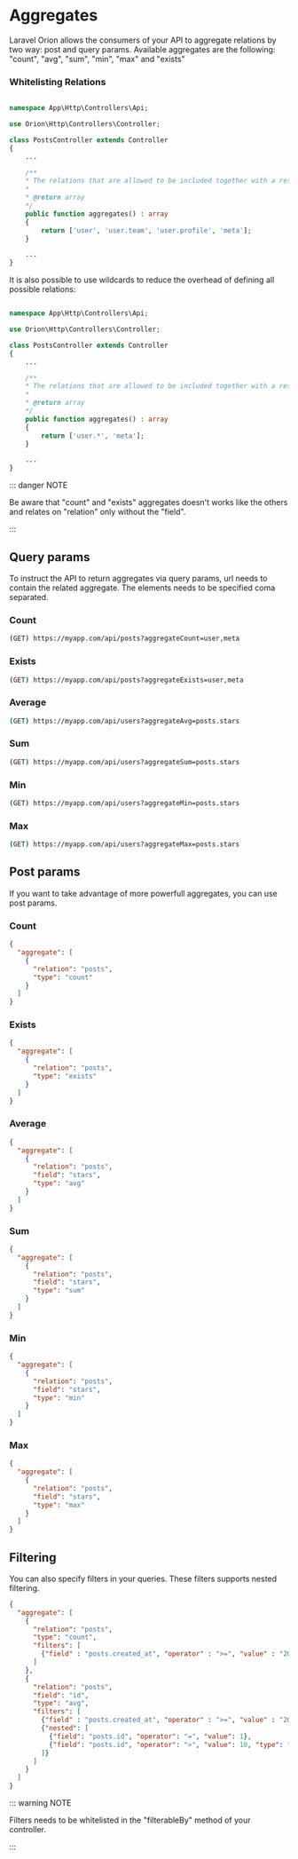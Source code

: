 # Aggregates

Laravel Orion allows the consumers of your API to aggregate relations by two way: post and query params.
Available aggregates are the following: "count", "avg", "sum", "min", "max" and "exists"

### Whitelisting Relations

```php

namespace App\Http\Controllers\Api;

use Orion\Http\Controllers\Controller;

class PostsController extends Controller
{
    ...

    /**
    * The relations that are allowed to be included together with a resource.
    *
    * @return array
    */
    public function aggregates() : array
    {
        return ['user', 'user.team', 'user.profile', 'meta'];
    }

    ...
}
```

It is also possible to use wildcards to reduce the overhead of defining all possible relations:

```php

namespace App\Http\Controllers\Api;

use Orion\Http\Controllers\Controller;

class PostsController extends Controller
{
    ...

    /**
    * The relations that are allowed to be included together with a resource.
    *
    * @return array
    */
    public function aggregates() : array
    {
        return ['user.*', 'meta'];
    }

    ...
}
```

::: danger NOTE

Be aware that "count" and "exists" aggregates doesn't works like the others and relates on "relation" only without the "field".

:::

## Query params

To instruct the API to return aggregates via query params, url needs to contain the related aggregate. The elements needs to be specified coma separated.

### Count

```bash
(GET) https://myapp.com/api/posts?aggregateCount=user,meta
```

### Exists

```bash
(GET) https://myapp.com/api/posts?aggregateExists=user,meta
```

### Average

```bash
(GET) https://myapp.com/api/users?aggregateAvg=posts.stars
```

### Sum

```bash
(GET) https://myapp.com/api/users?aggregateSum=posts.stars
```

### Min

```bash
(GET) https://myapp.com/api/users?aggregateMin=posts.stars
```

### Max

```bash
(GET) https://myapp.com/api/users?aggregateMax=posts.stars
```

## Post params

If you want to take advantage of more powerfull aggregates, you can use post params.

### Count

```json
{
  "aggregate": [
    {
      "relation": "posts",
      "type": "count"
    }
  ]
}
```

### Exists

```json
{
  "aggregate": [
    {
      "relation": "posts",
      "type": "exists"
    }
  ]
}
```

### Average

```json
{
  "aggregate": [
    {
      "relation": "posts",
      "field": "stars",
      "type": "avg"
    }
  ]
}
```
### Sum

```json
{
  "aggregate": [
    {
      "relation": "posts",
      "field": "stars",
      "type": "sum"
    }
  ]
}
```

### Min

```json
{
  "aggregate": [
    {
      "relation": "posts",
      "field": "stars",
      "type": "min"
    }
  ]
}
```
### Max

```json
{
  "aggregate": [
    {
      "relation": "posts",
      "field": "stars",
      "type": "max"
    }
  ]
}
```

## Filtering

You can also specify filters in your queries. These filters supports nested filtering.

```json
{
  "aggregate": [
    {
      "relation": "posts",
      "type": "count",
      "filters": [
        {"field" : "posts.created_at", "operator" : ">=", "value" : "2020-01-01"}
      ]
    },
    {
      "relation": "posts",
      "field": "id",
      "type": "avg",
      "filters": [
        {"field" : "posts.created_at", "operator" : ">=", "value" : "2020-01-01"},
        {"nested": [
          {"field": "posts.id", "operator": "=", "value": 1},
          {"field": "posts.id", "operator": ">", "value": 10, "type": "or"}
        ]}
      ]
    }
  ]
}
```

::: warning NOTE

Filters needs to be whitelisted in the "filterableBy" method of your controller.

:::